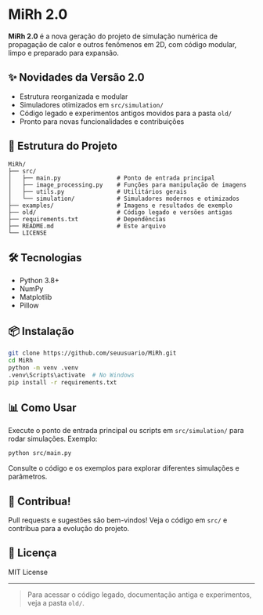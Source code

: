 # MiRh 2.0

**MiRh 2.0** é a nova geração do projeto de simulação numérica de propagação de calor e outros fenômenos em 2D, com código modular, limpo e preparado para expansão.

## ✨ Novidades da Versão 2.0
- Estrutura reorganizada e modular
- Simuladores otimizados em `src/simulation/`
- Código legado e experimentos antigos movidos para a pasta `old/`
- Pronto para novas funcionalidades e contribuições

## 🚀 Estrutura do Projeto
```plaintext
MiRh/
├── src/
│   ├── main.py                # Ponto de entrada principal
│   ├── image_processing.py    # Funções para manipulação de imagens
│   ├── utils.py               # Utilitários gerais
│   └── simulation/            # Simuladores modernos e otimizados
├── examples/                  # Imagens e resultados de exemplo
├── old/                       # Código legado e versões antigas
├── requirements.txt           # Dependências
├── README.md                  # Este arquivo
└── LICENSE
```

## 🛠️ Tecnologias
- Python 3.8+
- NumPy
- Matplotlib
- Pillow

## 📦 Instalação
```bash
git clone https://github.com/seuusuario/MiRh.git
cd MiRh
python -m venv .venv
.venv\Scripts\activate  # No Windows
pip install -r requirements.txt
```

## 📊 Como Usar
Execute o ponto de entrada principal ou scripts em `src/simulation/` para rodar simulações. Exemplo:
```bash
python src/main.py
```
Consulte o código e os exemplos para explorar diferentes simulações e parâmetros.

## 🤝 Contribua!
Pull requests e sugestões são bem-vindos! Veja o código em `src/` e contribua para a evolução do projeto.

## 📜 Licença
MIT License

---

> Para acessar o código legado, documentação antiga e experimentos, veja a pasta `old/`. 